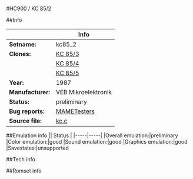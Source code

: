#HC900 / KC 85/2

##Info

||Info|
|-----|-----|
|**Setname:**|kc85_2
|**Clones:**|[KC 85/3](kc85_3.md)
||[KC 85/4](kc85_4.md)
||[KC 85/5](kc85_5.md)
|**Year:**|1987
|**Manufacturer:**|VEB Mikroelektronik
|**Status:**|preliminary
|**Bug reports:**|[MAMETesters](http://mametesters.org/view_all_set.php?type=1&temporary=y&search=kc.c)
|**Source file:**|[kc.c](https://github.com/mamedev/mame/blob/master/src/mess/drivers/kc.c)

##Emulation info
|| Status |
|-----|-----|
|Overall emulation:|preliminary
|Color emulation:|good
|Sound emulation:|good
|Graphics emulation:|good
|Savestates:|unsupported

##Tech info

##Romset info

<!--- START OF EDITED COMMENT DO NOT TOUCH TEXT ABOVE-->
